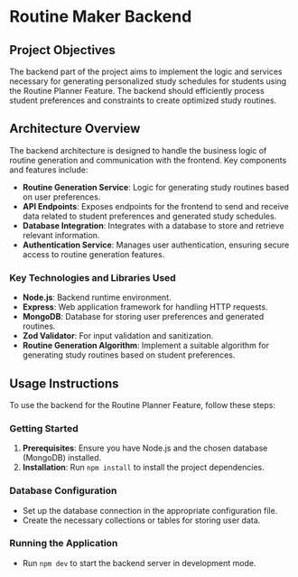 # Routine Maker Backend

## Project Objectives

The backend part of the project aims to implement the logic and services necessary for generating personalized study schedules for students using the Routine Planner Feature. The backend should efficiently process student preferences and constraints to create optimized study routines.

## Architecture Overview

The backend architecture is designed to handle the business logic of routine generation and communication with the frontend. Key components and features include:

- **Routine Generation Service**: Logic for generating study routines based on user preferences.
- **API Endpoints**: Exposes endpoints for the frontend to send and receive data related to student preferences and generated study schedules.
- **Database Integration**: Integrates with a database to store and retrieve relevant information.
- **Authentication Service**: Manages user authentication, ensuring secure access to routine generation features.

### Key Technologies and Libraries Used

- **Node.js**: Backend runtime environment.
- **Express**: Web application framework for handling HTTP requests.
- **MongoDB**: Database for storing user preferences and generated routines.
- **Zod Validator**: For input validation and sanitization.
- **Routine Generation Algorithm**: Implement a suitable algorithm for generating study routines based on student preferences.

## Usage Instructions

To use the backend for the Routine Planner Feature, follow these steps:

### Getting Started

1. **Prerequisites**: Ensure you have Node.js and the chosen database (MongoDB) installed.
2. **Installation**: Run `npm install` to install the project dependencies.

### Database Configuration

- Set up the database connection in the appropriate configuration file.
- Create the necessary collections or tables for storing user data.

### Running the Application

- Run `npm dev` to start the backend server in development mode.
